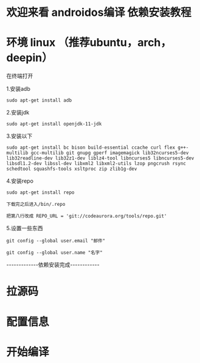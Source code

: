 # 欢迎来看 androidos编译 依赖安装教程

# 环境 linux （推荐ubuntu，arch，deepin）

在终端打开
  
  1.安装adb
    
    sudo apt-get install adb
  
  2.安装jdk
    
    sudo apt-get install openjdk-11-jdk
  
  3.安装以下
    
    sudo apt-get install bc bison build-essential ccache curl flex g++-multilib gcc-multilib git gnupg gperf imagemagick lib32ncurses5-dev lib32readline-dev lib32z1-dev liblz4-tool libncurses5 libncurses5-dev libsdl1.2-dev libssl-dev libxml2 libxml2-utils lzop pngcrush rsync schedtool squashfs-tools xsltproc zip zlib1g-dev
  
  4.安装repo
    
    sudo apt-get install repo
    
    下载完之后进入/bin/.repo
    
    把第八行改成 REPO_URL = 'git://codeaurora.org/tools/repo.git'
    
  5.设置一些东西 
  
    git config --global user.email "邮件"
    
    git config --global user.name "名字"
    
  -------------依赖安装完成------------
  
  # 拉源码
  
  # 配置信息
  
  # 开始编译
  
  
  
  
